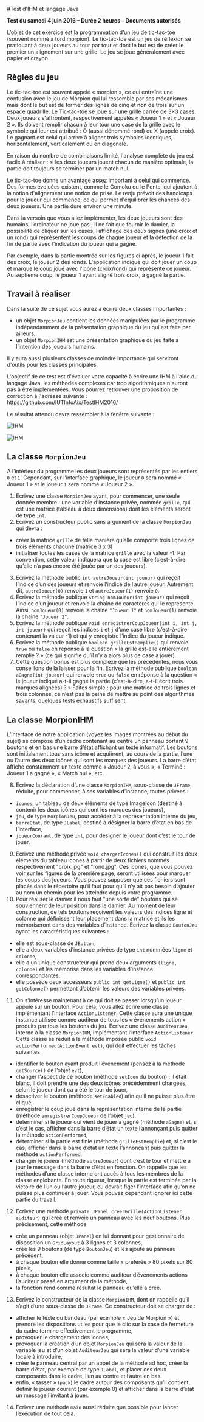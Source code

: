 #Test d'IHM et langage Java

**Test du samedi 4 juin 2016 – Durée 2 heures – Documents autorisés**

L’objet de cet exercice est la programmation d’un jeu de tic-tac-toe (souvent nommé à tord morpion). Le tic-tac-toe est un jeu de réflexion se pratiquant à deux joueurs au tour par tour et dont le but est de créer le premier un alignement sur une grille. Le jeu se joue généralement avec papier et crayon.


## Règles du jeu

Le tic-tac-toe est souvent appelé « morpion », ce qui entraîne une confusion avec le jeu de Morpion qui lui ressemble par ses mécanismes mais dont le but est de former des lignes de cinq et non de trois sur un espace quadrillé. Le Tic-tac-toe se joue sur une grille carrée de 3×3 cases. Deux joueurs s'affrontent, respectivement appelés « Joueur 1 » et « Joueur 2 ». Ils doivent remplir chacun à leur tour une case de la grille avec le symbole qui leur est attribué : O (aussi dénommé rond) ou X (appelé croix). Le gagnant est celui qui arrive à aligner trois symboles identiques, horizontalement, verticalement ou en diagonale.

En raison du nombre de combinaisons limité, l'analyse complète du jeu est facile à réaliser : si les deux joueurs jouent chacun de manière optimale, la partie doit toujours se terminer par un match nul.

Le tic-tac-toe donne un avantage assez important à celui qui commence. Des formes évoluées existent, comme le Gomoku ou le Pente, qui ajoutent à la notion d'alignement une notion de prise. Le renju prévoit des handicaps pour le joueur qui commence, ce qui permet d'équilibrer les chances des deux joueurs. Une partie dure environ une minute.

Dans la versoin que vous allez implémenter, les deux joueurs sont des humains, l’ordinateur ne joue pas ; il ne fait
que fournir le damier, la possibilité de cliquer sur les cases, l’affichage des deux signes (une croix et un rond) qui représentent les coups de chaque joueur et la détection de la fin de partie avec l’indication du joueur qui a gagné.

Par exemple, dans la partie montrée sur les figures ci après, le joueur 1 fait des croix, le joueur 2 des ronds. L'application indique qui doit jouer un coup et marque le coup joué avec l'icône (croix/rond) qui représente ce joueur. Au septième coup, le joueur 1 ayant aligné trois croix, a gagné la partie.

## Travail à réaliser

Dans la suite de ce sujet vous aurez à écrire deux classes importantes :
- un objet `MorpionJeu` contient les données manipulées par le programme indépendamment de la présentation graphique du jeu qui est faite par ailleurs,
- un objet `MorpionIHM` est une présentation graphique du jeu faite à l’intention des joueurs humains. 

Il y aura aussi plusieurs classes de moindre importance qui serviront d'outils pour les classes principales.

L'objectif de ce test est d'évaluer votre capacité à écrire une IHM à l'aide du langage Java, les méthodes complexes 
car trop algorithmiques n'auront pas à être implémentées. Vous pourrez retrouver une proposition de correction à l'adresse suivante : https://github.com/IUTInfoAix/TestIHM2016/

Le résultat attendu devra ressembler à la fenêtre suivante :

![IHM](screenshoot.png)

![IHM](screenshoot2.png)

## La classe `MorpionJeu`
A l’intérieur du programme les deux joueurs sont représentés par les entiers `0` et `1`. 
Cependant, sur l’interface graphique, le joueur `0` sera nommé « Joueur 1 » et le joueur `1` sera nommé « Joueur 2 ».

1. Ecrivez une classe `MorpionJeu` ayant, pour commencer, une seule donnée membre : 
   une variable d’instance privée, nommée `grille`, qui est une matrice (tableau à deux dimensions) dont les éléments seront de type `int`.
2. Ecrivez un constructeur public sans argument de la classe `MorpionJeu` qui devra :
  - créer la matrice `grille` de telle manière qu’elle comporte trois lignes de trois éléments chacune (matrice 3 x 3)
  - initialiser toutes les cases de la matrice `grille` avec la valeur -1. Par convention, cette valeur indiquera que la case est libre (c’est-à-dire qu’elle n’a pas encore été jouée par un des joueurs).
3. Ecrivez la méthode public `int autreJoueur(int joueur)` qui reçoit l’indice d’un des
   joueurs et renvoie l’indice de l’autre joueur. Autrement dit, `autreJoueur(0)` renvoie `1` et `autreJoueur(1)` renvoie `0`.
4. Ecrivez la méthode publique `String nomJoueur(int joueur)` qui reçoit l’indice d’un joueur et renvoie la chaîne de caractères qui le représente. Ainsi, `nomJoueur(0)` renvoie la chaîne `"Joueur 1"` et
`nomJoueur(1)` renvoie la chaîne `"Joueur 2"`.
5. Ecrivez la méthode publique `void enregistrerCoupJoueur(int i, int j, int joueur)` qui reçoit les indices `i` et `j` d’une case libre (c’est-à-dire contenant la valeur -1) et qui y enregistre l’indice du joueur indiqué.
6. Ecrivez la méthode publique `boolean grilleEstRemplie()` qui renvoie `true` ou `false` en réponse à la question « la grille est-elle entièrement remplie ? » (ce qui signifie qu’il n’y a alors plus de case à jouer).
7. Cette question bonus est plus complexe que les précédentes, nous vous conseillons de la laisser pour la fin.
Ecrivez la méthode publique `boolean aGagne(int joueur)` qui renvoie `true` ou `false` en réponse à la question « le joueur indiqué a-t-il gagné la partie (c’est-à-dire, a-t-il écrit trois marques alignées) ? »
Faites simple : pour une matrice de trois lignes et trois colonnes, ce n’est pas la peine de mettre au point des algorithmes savants, quelques tests exhaustifs suffisent.


## La classe MorpionIHM
L’interface de notre application (voyez les images montrées au début du sujet) se compose d’un cadre contenant au centre un panneau portant 9 boutons et en bas une barre d’état affichant un texte informatif.
Les boutons sont initialement tous sans icône et acquièrent, au cours de la partie, l’une ou l’autre des deux
icônes qui sont les marques des joueurs. La barre d’état affiche constamment un texte comme « Joueur 2, à vous », « Terminé : Joueur 1 a gagné », « Match nul », etc.

8. Ecrivez la déclaration d’une classe `MorpionIHM`, sous-classe de `JFrame`, réduite, pour commencer, à
ses variables d’instance, toutes privées :
  - `icones`, un tableau de deux éléments de type ImageIcon (destiné à contenir les deux icônes
qui sont les marques des joueurs),
  - `jeu`, de type `MorpionJeu`, pour accéder à la représentation interne du jeu, 
  - `barreEtat`, de type `JLabel`, destiné à désigner la barre d’état en bas de l’interface,
  - `joueurCourant`, de type `int`, pour désigner le joueur dont c’est le tour de jouer.
9. Ecrivez une méthode privée `void chargerIcones()` qui construit les deux éléments du tableau icones à partir de deux fichiers nommés respectivement "croix.jpg" et "rond.jpg". Ces icones, que vous pouvez voir sur les figures de la première page, seront utilisées pour marquer les coups des joueurs.
Vous pouvez supposer que ces fichiers sont placés dans le répertoire qu’il faut pour qu’il n’y ait pas besoin
d’ajouter au nom un chemin pour les atteindre depuis votre programme.
10. Pour réaliser le damier il nous faut "une sorte de" boutons qui se souviennent de leur position dans le
damier. Au moment de leur construction, de tels boutons reçoivent les valeurs des indices ligne et colonne
qui définissent leur placement dans la matrice et ils les mémoriseront dans des variables d’instance.
Ecrivez la classe `BoutonJeu` ayant les caractéristiques suivantes :
  - elle est sous-classe de `JButton`,
  - elle a deux variables d’instance privées de type `int` nommées `ligne` et `colonne`,
  - elle a un unique constructeur qui prend deux arguments `(ligne, colonne)` et les mémorise dans les variables d’instance correspondantes,
  - elle possède deux accesseurs `public int getLigne()` et `public int getColonne()` permettant d’obtenir les valeurs des variables privées.
11. On s’intéresse maintenant à ce qui doit se passer lorsqu’un joueur appuie sur un bouton. Pour cela,
vous allez écrire une classe implémentant l’interface `ActionListener`. Cette classe aura une unique
instance utilisée comme auditeur de tous les « événements action » produits par tous les boutons du jeu.
Ecrivez une classe `AuditeurJeu`, interne à la classe `MorpionIHM`, implémentant l’interface
`ActionListener`. Cette classe se réduit à la méthode imposée public `void actionPerformed(ActionEvent evt)`, qui doit effectuer les tâches suivantes :
  - identifier le bouton ayant produit l’événement (pensez à la méthode `getSource()` de l’objet `evt`),
  - changer l’aspect de ce bouton (méthode `setIcon` du bouton) : il était blanc, il doit prendre une
des deux icônes précédemment chargées, selon le joueur dont ça a été le tour de jouer,
  - désactiver le bouton (méthode `setEnabled`) afin qu’il ne puisse plus être cliqué,
  - enregistrer le coup joué dans la représentation interne de la partie (méthode `enregistrerCoupJoueur` de l’objet `jeu`),
  - déterminer si le joueur qui vient de jouer a gagné (méthode `aGagne`) et, si c’est le cas, afficher dans la barre d’état un texte l’annonçant puis quitter la méthode `actionPerformed`,
  - déterminer si la partie est finie (méthode `grilleEstRemplie`) et, si c’est le cas, afficher dans la barre d’état un texte l’annonçant puis quitter la méthode `actionPerformed`,
  - changer le joueur (méthode `autreJoueur`) dont c’est le tour et mettre à jour le message dans la barre d’état en fonction.
On rappelle que les méthodes d’une classe interne ont accès à tous les membres de la classe englobante.
En toute rigueur, lorsque la partie est terminée par la victoire de l’un ou l’autre joueur, ou devrait figer
l’interface afin qu’on ne puisse plus continuer à jouer. Vous pouvez cependant ignorer ici cette partie du
travail.
12. Ecrivez une méthode `private JPanel creerGrille(ActionListener auditeur)` qui
crée et renvoie un panneau avec les neuf boutons. Plus précisément, cette méthode
  - crée un panneau (objet `JPanel`) en lui donnant pour gestionnaire de disposition un
`GridLayout` à 3 lignes et 3 colonnes,
  - crée les 9 boutons (de type `BoutonJeu`) et les ajoute au panneau précédent,
  - à chaque bouton elle donne comme taille « préférée » 80 pixels sur 80 pixels,
  - à chaque bouton elle associe comme auditeur d’événements actions l’auditeur passé en argument de la méthode,
  - la fonction rend comme résultat le panneau qu’elle a créé.
13. Ecrivez le constructeur de la classe `MorpionIHM`, dont on rappelle qu’il s’agit d’une sous-classe de
`JFrame`. Ce constructeur doit se charger de :
  - afficher le texte du bandeau (par exemple « Jeu de Morpion ») et prendre les dispositions utiles
pour que le clic sur la case de fermeture du cadre termine effectivement le programme,
  - provoquer le chargement des icones,
  - provoquer la création d’un objet `MorpionJeu` qui sera la valeur de la variable jeu et d’un objet
`AuditeurJeu` qui sera la valeur d’une variable locale à introduire,
  - créer le panneau central par un appel de la méthode ad hoc, créer la barre d’état, par exemple de
type `JLabel`, et placer ces deux composants dans le cadre, l’un au centre et l’autre en bas.
  - enfin, « tasser » (`pack`) le cadre autour des composants qu’il contient, définir le joueur courant
(par exemple 0) et afficher dans la barre d’état un message l’invitant à jouer.
14. Ecrivez une méthode `main` aussi réduite que possible pour lancer l’exécution de tout cela.
